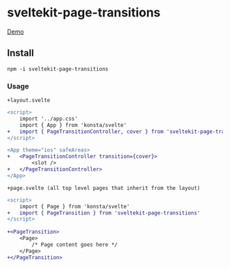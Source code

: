 # sveltekit-page-transitions

[Demo](https://konsta.vercel.app)

## Install

```
npm -i sveltekit-page-transitions
```

### Usage

`+layout.svelte`
```diff
<script>
    import '../app.css'
    import { App } from 'konsta/svelte'
+   import { PageTransitionController, cover } from 'sveltekit-page-transitions'
</script>

<App theme="ios" safeAreas>
+   <PageTransitionController transition={cover}> 
        <slot />
+   </PageTransitionController>
</App>
```

`+page.svelte (all top level pages that inherit from the layout)`
```diff
<script>
    import { Page } from 'konsta/svelte'
+   import { PageTransition } from 'sveltekit-page-transitions'
</script>
 
+<PageTransition>
    <Page>
        /* Page content goes here */
    </Page>
+</PageTransition>
```
